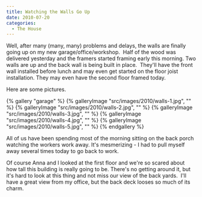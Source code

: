 ```yaml
---
title: Watching the Walls Go Up
date: 2010-07-20
categories: 
  - The House
---
```


Well, after many (many, many) problems and delays, the walls are finally going up on my new garage/office/workshop.  Half of the wood was delivered yesterday and the framers started framing early this morning. Two walls are up and the back wall is being built in place.  They'll have the front wall installed before lunch and may even get started on the floor joist installation. They may even have the second floor framed today.

Here are some pictures.

{% gallery "garage" %}
{% galleryImage "src/images/2010/walls-1.jpg", "" %}
{% galleryImage "src/images/2010/walls-2.jpg", "" %}
{% galleryImage "src/images/2010/walls-3.jpg", "" %}
{% galleryImage "src/images/2010/walls-4.jpg", "" %}
{% galleryImage "src/images/2010/walls-5.jpg", "" %}
{% endgallery %}

All of us have been spending most of the morning sitting on the back porch watching the workers work away. It's mesmerizing - I had to pull myself away several times today to go back to work.

Of course Anna and I looked at the first floor and we're so scared about how tall this building is really going to be. There's no getting around it, but it's hard to look at this thing and not miss our view of the back yards.  I'll have a great view from my office, but the back deck looses so much of its charm.
